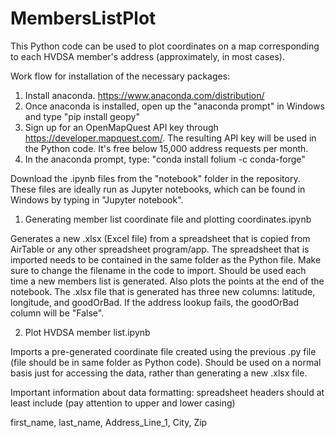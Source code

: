 # MembersListPlot
This Python code can be used to plot coordinates on a map corresponding to each HVDSA member's address (approximately, in most cases).

Work flow for installation of the necessary packages:
1. Install anaconda. https://www.anaconda.com/distribution/
2. Once anaconda is installed, open up the "anaconda prompt" in Windows and type "pip install geopy"
3. Sign up for an OpenMapQuest API key through https://developer.mapquest.com/. The resulting API key will be used in the Python code. It's free below 15,000 address requests per month.
4. In the anaconda prompt, type: "conda install folium -c conda-forge"

Download the .ipynb files from the "notebook" folder in the repository. These files are ideally run as Jupyter notebooks, which can be found in Windows by typing in "Jupyter notebook".
1. Generating member list coordinate file and plotting coordinates.ipynb

Generates a new .xlsx (Excel file) from a spreadsheet that is copied from AirTable or any other spreadsheet program/app. The spreadsheet that is imported needs to be contained in the same folder as the Python file. Make sure to change the filename in the code to import. Should be used each time a new members list is generated. Also plots the points at the end of the notebook.
The .xlsx file that is generated has three new columns: latitude, longitude, and goodOrBad. If the address lookup fails, the goodOrBad column will be "False".

2. Plot HVDSA member list.ipynb

Imports a pre-generated coordinate file created using the previous .py file (file should be in same folder as Python code). Should be used on a normal basis just for accessing the data, rather than generating a new .xlsx file.

Important information about data formatting:
spreadsheet headers should at least include (pay attention to upper and lower casing)

first_name, last_name, Address_Line_1, City, Zip
